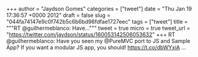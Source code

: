 
+++
author = "Jaydson Gomes"
categories = ["tweet"]
date = "Thu Jan 19 17:36:57 +0000 2012"
draft = false
slug = "044fa74147e9c0f742b5c6b6bd96fdfae1727eec"
tags = ["tweet"]
title = """RT @guilhermeblanco: Have..."""
tweet = true
micro = true
tweet_url = "https://twitter.com/jaydson/status/160053142506053632"
+++
RT @guilhermeblanco: Have you seen my @PureMVC port to JS and Sample App? If you want a modular JS app, you should! https://t.co/dbWYxiA ...
